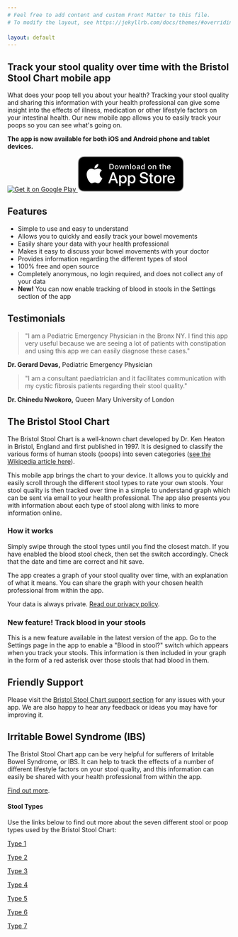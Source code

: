 ```yaml
---
# Feel free to add content and custom Front Matter to this file.
# To modify the layout, see https://jekyllrb.com/docs/themes/#overriding-theme-defaults

layout: default
---
```


## Track your stool quality over time with the Bristol Stool Chart mobile app

What does your poop tell you about your health? Tracking your stool quality and sharing this information with your health professional can give some insight into the effects of illness, medication or other lifestyle factors on your intestinal health. Our new mobile app allows you to easily track your poops so you can see what's going on.

**The app is now available for both iOS and Android phone and tablet devices.**

<a href='https://play.google.com/store/apps/details?id=uk.co.webgarden.BristolStoolChart' target="_blank">
    <img id="play-store" alt='Get it on Google Play' src='https://play.google.com/intl/en_gb/badges/static/images/badges/en_badge_web_generic.png'/>
</a>

<a href='https://itunes.apple.com/gb/app/bristol-stool-chart/id1085553424' target="_blank">
    <img id="app-store" alt='Download on the App Store' src='assets/Download_on_the_App_Store_Badge.svg'/>
</a>

## Features 

-   Simple to use and easy to understand
-   Allows you to quickly and easily track your bowel movements
-   Easily share your data with your health professional
-   Makes it easy to discuss your bowel movements with your doctor
-   Provides information regarding the different types of stool
-   100% free and open source
-   Completely anonymous, no login required, and does not collect any of your data
-   **New!** You can now enable tracking of blood in stools in the Settings section of the app

## Testimonials

> "I am a Pediatric Emergency Physician in the Bronx NY. I find this app very useful because we are seeing a lot of patients with constipation and using this app we can easily diagnose these cases."

**Dr. Gerard Devas,** Pediatric Emergency Physician

> "I am a consultant paediatrician and it facilitates communication with my cystic fibrosis patients regarding their stool quality."

**Dr. Chinedu Nwokoro,** Queen Mary University of London

## The Bristol Stool Chart

The Bristol Stool Chart is a well-known chart developed by Dr. Ken Heaton in Bristol, England and first published in 1997. It is designed to classify the various forms of human stools (poops) into seven categories (<a href="http://en.wikipedia.org/wiki/Bristol_Stool_Scale" target="_blank">see the Wikipedia article here</a>).

This mobile app brings the chart to your device. It allows you to quickly and easily scroll through the different stool types to rate your own stools. Your stool quality is then tracked over time in a simple to understand graph which can be sent via email to your health professional. The app also presents you with information about each type of stool along with links to more information online.

### How it works

Simply swipe through the stool types until you find the closest match. If you have enabled the blood stool check, then set the switch accordingly. Check that the date and time are correct and hit save.

The app creates a graph of your stool quality over time, with an explanation of what it means. You can share the graph with your chosen health professional from within the app.

Your data is always private. [Read our privacy policy](/privacy "Privacy").

### New feature! Track blood in your stools

This is a new feature available in the latest version of the app. Go to the Settings page in the app to enable a "Blood in stool?" switch which appears when you track your stools. This information is then included in your graph in the form of a red asterisk over those stools that had blood in them. 

## Friendly Support

Please visit the [Bristol Stool Chart support section](/support "Bristol Stool Scale Support") for any issues with your app. We are also happy to hear any feedback or ideas you may have for improving it.

## Irritable Bowel Syndrome (IBS)

The Bristol Stool Chart app can be very helpful for sufferers of Irritable Bowel Syndrome, or IBS. It can help to track the effects of a number of different lifestyle factors on your stool quality, and this information can easily be shared with your health professional from within the app.

[Find out more](/irritable-bowel-syndrome "Irritable Bowel Syndrome").

#### Stool Types

Use the links below to find out more about the seven different stool or poop types used by the Bristol Stool Chart:

[Type 1](/type-one "Bristol Stool Scale Type 1")  
  
[Type 2](/type-two "Bristol Stool Scale Type 2")  
  
[Type 3](/type-three "Bristol Stool Scale Type 3")  
  
[Type 4](/type-four "Bristol Stool Scale Type 4")  
  
[Type 5](/type-five "Bristol Stool Scale Type 5")  
  
[Type 6](/type-six "Bristol Stool Scale Type 6")  
  
[Type 7](/type-seven "Bristol Stool Scale Type 7")

